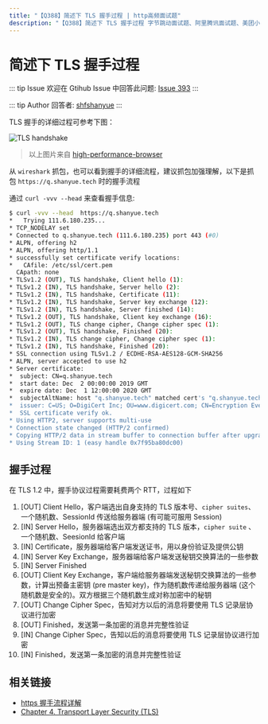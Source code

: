 ```yaml
---
title: "【Q388】简述下 TLS 握手过程 | http高频面试题"
description: "【Q388】简述下 TLS 握手过程 字节跳动面试题、阿里腾讯面试题、美团小米面试题。"
---
```


# 简述下 TLS 握手过程

::: tip Issue
欢迎在 Gtihub Issue 中回答此问题: [Issue 393](https://github.com/shfshanyue/Daily-Question/issues/393)
:::

::: tip Author
回答者: [shfshanyue](https://github.com/shfshanyue)
:::

TLS 握手的详细过程可参考下图：

![TLS handshake](https://www.oreilly.com/library/view/high-performance-browser/9781449344757/images/hpbn_0402.png)

> 以上图片来自 [high-performance-browser](https://www.oreilly.com/library/view/high-performance-browser/9781449344757/ch04.html)

从 `wireshark` 抓包，也可以看到握手的详细流程，建议抓包加强理解，以下是抓包 `https://q.shanyue.tech` 时的握手流程

通过 `curl -vvv --head` 来查看握手信息:

```bash
$ curl -vvv --head  https://q.shanyue.tech
*   Trying 111.6.180.235...
* TCP_NODELAY set
* Connected to q.shanyue.tech (111.6.180.235) port 443 (#0)
* ALPN, offering h2
* ALPN, offering http/1.1
* successfully set certificate verify locations:
*   CAfile: /etc/ssl/cert.pem
  CApath: none
* TLSv1.2 (OUT), TLS handshake, Client hello (1):
* TLSv1.2 (IN), TLS handshake, Server hello (2):
* TLSv1.2 (IN), TLS handshake, Certificate (11):
* TLSv1.2 (IN), TLS handshake, Server key exchange (12):
* TLSv1.2 (IN), TLS handshake, Server finished (14):
* TLSv1.2 (OUT), TLS handshake, Client key exchange (16):
* TLSv1.2 (OUT), TLS change cipher, Change cipher spec (1):
* TLSv1.2 (OUT), TLS handshake, Finished (20):
* TLSv1.2 (IN), TLS change cipher, Change cipher spec (1):
* TLSv1.2 (IN), TLS handshake, Finished (20):
* SSL connection using TLSv1.2 / ECDHE-RSA-AES128-GCM-SHA256
* ALPN, server accepted to use h2
* Server certificate:
*  subject: CN=q.shanyue.tech
*  start date: Dec  2 00:00:00 2019 GMT
*  expire date: Dec  1 12:00:00 2020 GMT
*  subjectAltName: host "q.shanyue.tech" matched cert's "q.shanyue.tech"
*  issuer: C=US; O=DigiCert Inc; OU=www.digicert.com; CN=Encryption Everywhere DV TLS CA - G1
*  SSL certificate verify ok.
* Using HTTP2, server supports multi-use
* Connection state changed (HTTP/2 confirmed)
* Copying HTTP/2 data in stream buffer to connection buffer after upgrade: len=0
* Using Stream ID: 1 (easy handle 0x7f95ba80dc00)

```

## 握手过程

在 TLS 1.2 中，握手协议过程需要耗费两个 RTT，过程如下

1. [OUT] Client Hello，客户端选出自身支持的 TLS 版本号、`cipher suites`、一个随机数、SessionId 传送给服务器端 (有可能可服用 Session)
1. [IN] Server Hello，服务器端选出双方都支持的 TLS 版本，`cipher suite` 、一个随机数、SeesionId 给客户端
1. [IN] Certificate，服务器端给客户端发送证书，用以身份验证及提供公钥
1. [IN] Server Key Exchange，服务器端给客户端发送秘钥交换算法的一些参数
1. [IN] Server Finished
1. [OUT] Client Key Exchange，客户端给服务器端发送秘钥交换算法的一些参数，计算出预备主密钥 (pre master key)，作为随机数传递给服务器端 (这个随机数是安全的)。双方根据三个随机数生成对称加密中的秘钥
1. [OUT] Change Cipher Spec，告知对方以后的消息将要使用 TLS 记录层协议进行加密
1. [OUT] Finished，发送第一条加密的消息并完整性验证
1. [IN] Change Cipher Spec，告知以后的消息将要使用 TLS 记录层协议进行加密
1. [IN] Finished，发送第一条加密的消息并完整性验证

## 相关链接

- [https 握手流程详解](https://juejin.im/post/6844904135230390279#heading-10)
- [Chapter 4. Transport Layer Security (TLS)](https://www.oreilly.com/library/view/high-performance-browser/9781449344757/ch04.html)
